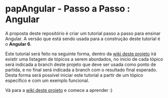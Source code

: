 # papAngular  - Passo a Passo : Angular

A proposta deste repositório é criar um tutorial passo a passo para ensinar Angular. A versão que está sendo usada para a construção deste tutorial é o **Angular 6**.

Este tutorial será feito na seguinte forma, dentro da [wiki deste projeto](https://github.com/douglasfernandesjr/papAngular/wiki) irá existir uma listagem de tópicos a serem abordados, no inicio de cada tópico será indicada a branch deste projeto que deve ser usada como ponto de partida, e no final será indicada a branch com o resultado final esperado. Desta forma será possível iniciar este tutorial a partir de um tópico específico e com um exemplo funcional.

Vá para a  [wiki deste projeto](https://github.com/douglasfernandesjr/papAngular/wiki)  e comece a aprender :)
